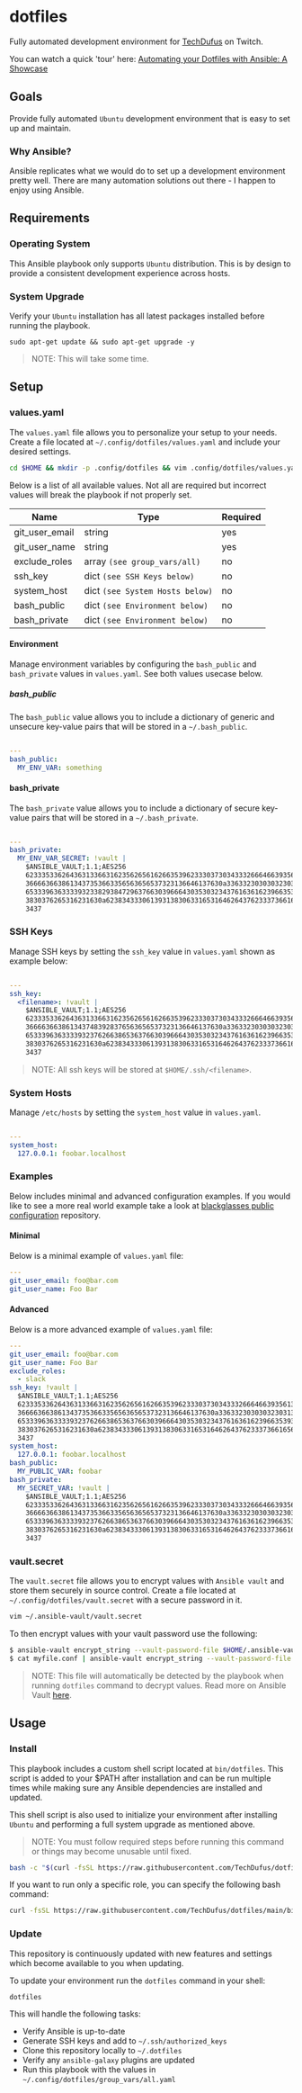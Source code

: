 # dotfiles

Fully automated development environment for [TechDufus](https://www.twitch.tv/TechDufus) on Twitch.

You can watch a quick 'tour' here: [Automating your Dotfiles with Ansible: A Showcase](https://youtu.be/hPPIScBt4Gw)


<!-- ## Table of Contents -->
<!---->
<!-- - [Goals](#goals) -->
<!--   - [Why Ansible?](#why-ansible) -->
<!-- - [Requirements](#requirements) -->
<!--   - [Operating System](#operating-system) -->
<!--   - [System Upgrade](#system-upgrade) -->
<!-- - [Setup](#setup) -->
<!--   - [values.yaml](#valuesyaml) -->
<!--     - [Environment](#environment) -->
<!--       - [bash_public](#bash_public) -->
<!--       - [bash_private](#bash_private) -->
<!--     - [SSH Keys](#ssh-keys) -->
<!--     - [System Hosts](#system-hosts) -->
<!--     - [Examples](#examples) -->
<!--       - [Minimal](#minimal) -->
<!--       - [Advanced](#advanced) -->
<!--   - [vault.secret](#vaultsecret) -->
<!-- - [Usage](#usage) -->
<!--   - [Install](#install) -->
<!--   - [Update](#update) -->
<!---->
## Goals

Provide fully automated `Ubuntu` development environment that is easy to set up and maintain.

### Why Ansible?

Ansible replicates what we would do to set up a development environment pretty well. There are many automation solutions out there - I happen to enjoy using Ansible.

## Requirements

### Operating System

This Ansible playbook only supports `Ubuntu` distribution. This is by design to provide a consistent development experience across hosts.

### System Upgrade

Verify your `Ubuntu` installation has all latest packages installed before running the playbook.

```
sudo apt-get update && sudo apt-get upgrade -y
```

> NOTE: This will take some time.

## Setup

### values.yaml

The `values.yaml` file allows you to personalize your setup to your needs. Create a file located at `~/.config/dotfiles/values.yaml` and include your desired settings.

```bash
cd $HOME && mkdir -p .config/dotfiles && vim .config/dotfiles/values.yaml
```

Below is a list of all available values. Not all are required but incorrect values will break the playbook if not properly set.

| Name                  | Type                                | Required |
| --------------------- | ----------------------------------- | -------- |
| git_user_email        | string                              | yes      |
| git_user_name         | string                              | yes      |
| exclude_roles         | array `(see group_vars/all)`        | no       |
| ssh_key               | dict `(see SSH Keys below)`         | no       |
| system_host           | dict `(see System Hosts below)`     | no       |
| bash_public           | dict `(see Environment below)`      | no       |
| bash_private          | dict `(see Environment below)`      | no       |


#### Environment

Manage environment variables by configuring the `bash_public` and `bash_private` values in `values.yaml`. See both values usecase below.

##### bash_public

The `bash_public` value allows you to include a dictionary of generic and unsecure key-value pairs that will be stored in a `~/.bash_public`.

```yaml

---
bash_public:
  MY_ENV_VAR: something
```

#### bash_private

The `bash_private` value allows you to include a dictionary of secure key-value pairs that will be stored in a `~/.bash_private`.

```yaml

---
bash_private:
  MY_ENV_VAR_SECRET: !vault |
    $ANSIBLE_VAULT;1.1;AES256
    62333533626436313366316235626561626635396233303730343332666466393561346462303163
    3666636638613437353663356563656537323136646137630a336332303030323031376164316562
    65333963633339323382938472963766303966643035303234376163616239663539366564396166
    3830376265316231630a623834333061393138306331653164626437623337366165636163306237
    3437
```

### SSH Keys

Manage SSH keys by setting the `ssh_key` value in `values.yaml` shown as example below:

```yaml

---
ssh_key:
  <filename>: !vault |
    $ANSIBLE_VAULT;1.1;AES256
    62333533626436313366316235626561626635396233303730343332666466393561346462303163
    3666636638613437483928376563656537323136646137630a336332303030323031376164316562
    65333963633339323762663865363766303966643035303234376163616239663539366564396166
    3830376265316231630a623834333061393138306331653164626437623337366165636163306237
    3437
```

> NOTE: All ssh keys will be stored at `$HOME/.ssh/<filename>`.

### System Hosts

Manage `/etc/hosts` by setting the `system_host` value in `values.yaml`.

```yaml

---
system_host:
  127.0.0.1: foobar.localhost
```

### Examples

Below includes minimal and advanced configuration examples. If you would like to see a more real world example take a look at [blackglasses public configuration](https://github.com/TechDufus/dotfiles-erikreinert) repository.

#### Minimal

Below is a minimal example of `values.yaml` file:

```yaml
---
git_user_email: foo@bar.com
git_user_name: Foo Bar
```

#### Advanced

Below is a more advanced example of `values.yaml` file:

```yaml
---
git_user_email: foo@bar.com
git_user_name: Foo Bar
exclude_roles:
  - slack
ssh_key: !vault |
  $ANSIBLE_VAULT;1.1;AES256
  62333533626436313366316235626561626635396233303730343332666466393561346462303163
  3666636638613437353663356563656537323136646137630a336332303030323031376164316562
  65333963633339323762663865363766303966643035303234376163616239663539366564396166
  3830376265316231630a623834333061393138306331653164626437623337366165636163306237
  3437
system_host:
  127.0.0.1: foobar.localhost
bash_public:
  MY_PUBLIC_VAR: foobar
bash_private:
  MY_SECRET_VAR: !vault |
    $ANSIBLE_VAULT;1.1;AES256
    62333533626436313366316235626561626635396233303730343332666466393561346462303163
    3666636638613437353663356563656537323136646137630a336332303030323031376164316562
    65333963633339323762663865363766303966643035303234376163616239663539366564396166
    3830376265316231630a623834333061393138306331653164626437623337366165636163306237
    3437
```

### vault.secret

The `vault.secret` file allows you to encrypt values with `Ansible vault` and store them securely in source control. Create a file located at `~/.config/dotfiles/vault.secret` with a secure password in it.

```bash
vim ~/.ansible-vault/vault.secret
```

To then encrypt values with your vault password use the following:

```bash
$ ansible-vault encrypt_string --vault-password-file $HOME/.ansible-vault/vault.secret "mynewsecret" --name "MY_SECRET_VAR"
$ cat myfile.conf | ansible-vault encrypt_string --vault-password-file $HOME/.ansible-vault/vault.secret --stdin-name "myfile"
```

> NOTE: This file will automatically be detected by the playbook when running `dotfiles` command to decrypt values. Read more on Ansible Vault [here](https://docs.ansible.com/ansible/latest/user_guide/vault.html).

## Usage

### Install

This playbook includes a custom shell script located at `bin/dotfiles`. This script is added to your $PATH after installation and can be run multiple times while making sure any Ansible dependencies are installed and updated.

This shell script is also used to initialize your environment after installing `Ubuntu` and performing a full system upgrade as mentioned above.

> NOTE: You must follow required steps before running this command or things may become unusable until fixed.

```bash
bash -c "$(curl -fsSL https://raw.githubusercontent.com/TechDufus/dotfiles/main/bin/dotfiles)"
```

If you want to run only a specific role, you can specify the following bash command:
```bash
curl -fsSL https://raw.githubusercontent.com/TechDufus/dotfiles/main/bin/dotfiles | bash -s -- --tags comma,seperated,tags
```

### Update

This repository is continuously updated with new features and settings which become available to you when updating.

To update your environment run the `dotfiles` command in your shell:

```bash
dotfiles
```

This will handle the following tasks:

- Verify Ansible is up-to-date
- Generate SSH keys and add to `~/.ssh/authorized_keys`
- Clone this repository locally to `~/.dotfiles`
- Verify any `ansible-galaxy` plugins are updated
- Run this playbook with the values in `~/.config/dotfiles/group_vars/all.yaml`
